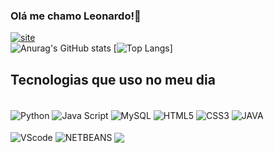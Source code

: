 ### Olá me chamo Leonardo!👋</br>
[![site](https://img.shields.io/badge/LinkedIn-0077B5?style=for-the-badge&logo=linkedin&logoColor=white)](https://www.linkedin.com/in/leonardo-willian-desenvolvedor/)<br/>
![Anurag's GitHub stats](https://github-readme-stats.vercel.app/api?username=HIRO-Leonardo&showicons=true&theme=merko)  [![Top Langs](https://github-readme-stats.vercel.app/api/top-langs/?username=HIRO-Leonardo&layout=donut&theme=merko)]


## Tecnologias que uso no meu dia <br/>

<div sytle="display: incline block"> <br/>
  <img  align="center" alt="Python" src="https://img.shields.io/badge/Python-3776AB?style=for-the-badge&logo=python&logoColor=black" />
  <img  align="center" alt="Java Script" src="https://img.shields.io/badge/JavaScript-F7DF1E?style=for-the-badge&logo=javascript&logoColor=black" />
  <img  align="center" alt="MySQL" src="https://img.shields.io/badge/MySQL-00000F?style=for-the-badge&logo=mysql&logoColor=white" />
  <img  align="center" alt="HTML5" src="https://img.shields.io/badge/HTML-239120?style=for-the-badge&logo=html5&logoColor=white" />
  <img  align="center" alt="CSS3" src="https://img.shields.io/badge/CSS-239120?&style=for-the-badge&logo=css3&logoColor=white" />
  <img  align="center" alt="JAVA" src="https://img.shields.io/badge/Java-ED8B00?style=for-the-badge&logo=openjdk&logoColor=black" />
  </br>
  </br>
  <img  align="center" alt="VScode" src="https://img.shields.io/badge/Visual_Studio_Code-0078D4?style=for-the-badge&logo=visual%20studio%20code&logoColor=black" />
  <img  align="center" alt="NETBEANS" src="https://img.shields.io/badge/apache%20netbeans-1B6AC6?style=for-the-badge&logo=apache%20netbeans%20IDE&logoColor=black" />
  <img  align="center" src="https://img.shields.io/badge/IntelliJ_IDEA-000000.svg?style=for-the-badge&logo=intellij-idea&logoColor=white">
</div>

